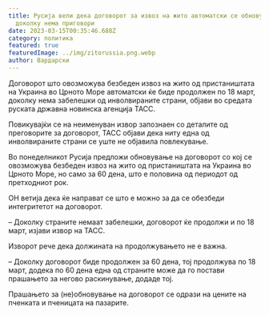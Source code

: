 ```yaml
---
title: Русија вели дека договорот за извоз на жито автоматски се обновува
  доколку нема приговори
date: 2023-03-15T00:35:46.688Z
category: политика
featured: true
featuredImage: ../img/zitorussia.png.webp
author: Вардарски
---
```


Договорот што овозможува безбеден извоз на жито од пристаништата на Украина во Црното Море автоматски ќе биде продолжен по 18 март, доколку нема забелешки од инволвираните страни, објави во средата руската државна новинска агенција ТАСС.

Повикувајќи се на неименуван извор запознаен со деталите од преговорите за договорот, ТАСС објави дека ниту една од инволвираните страни се уште не објавила повлекување.

Во понеделникот Русија предложи обновување на договорот со кој се овозможува безбеден извоз на жито од пристаништата на Украина во Црното Море, но само за 60 дена, што е половина од периодот од претходниот рок.

ОН ветија дека ќе направат се што е можно за да се обезбеди интегритетот на договорот.

– Доколку страните немаат забелешки, договорот ќе продолжи и по 18 март, изјави извор на ТАСС.

Изворот рече дека должината на продолжувањето не е важна.

– Доколку договорот биде продолжен за 60 дена, тој продолжува по 18 март, додека по 60 дена една од страните може да го постави прашањето за негово раскинување, додаде тој.

Прашањето за (не)обновување на договорот се одрази на цените на пченката и пченицата на пазарите.
